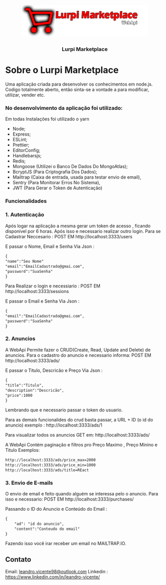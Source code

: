 <h1 align="center">
  <img  src="https://raw.githubusercontent.com/leandrovicente/LurpiMarketplace/master/src/app/img/logo.png" width="400px" />
</h1>

<h3 align="center">
Lurpi Marketplace</h3>



# Sobre o Lurpi Marketplace

Uma aplicação criada para desenvolver os conhecimentos em node.js.
Codigo totalmente aberto, então sinta-se a vontade a para modificar, utilizar, vender etc.


### **No desenvolvimento da aplicação foi utilizado:**
Em todas Instalações foi utilizado o yarn
-  Node; 
- Express;
- ESLint;
- Prettier;
- EditorConfig;
- Handlebarsjs;
-  Redis;
- Mongoose (Utilizei o Banco De Dados Do MongoAtlas);
- BcryptJS (Para Criptografia Dos Dados);
- Mailtrap (Caixa de entrada, usada para testar envio de email),
- Sentry (Para Monitorar Erros No Sistema),
- JWT (Para Gerar o Token de Autenticação)


### **Funcionalidades**

### **1. Autenticação**
Após logar na aplicação a mesma gerar um token de acesso , ficando disponivel por 6 horas.
Após isso e necessario realizar outro login.
Para se Cadastrar Neccesario :
POST EM http://localhost:3333/users

E passar o Nome, Email e Senha Via Json :

	{
	"name":"Seu Nome"
	"email":"EmailCadastrado@gmai.com",
	"password":"SuaSenha"
	}


Para Realizar o login e necessiario :
POST EM http://localhost:3333/sessions

E passar o Email e Senha Via Json :

	{
	"email":"EmailCadastrado@gmai.com",
	"password":"SuaSenha"
	}


### **2. Anuncios**

A WebApi Permite fazer o CRUD(Create, Read, Update and Delete) de anuncios.
Para o cadastro do anuncio e necessario informa: 
POST EM http://localhost:3333/ads/

E passar o Titulo, Descricão e Preço Via Json :

	{
	"title":"Titulo",
	"description":"Descricão",
	"price":1000
	}


Lembrando que e necessario passar o token do usuario.

Para as demais funcionalides do crud basta passar, a URL + ID (o id do anuncio)
exemplo : http://localhost:3333/ads/1

Para visualizar todos os anuncios GET em: http://localhost:3333/ads/ 


A WebApi Contém paginação e filtros pro Preço Maximo , Preço Minino e Titulo
Exemplos:

	http://localhost:3333/ads/price_max=2000
	http://localhost:3333/ads/price_min=1000
	http://localhost:3333/ads/title=REact


### **3. Envio de E-mails**
O envio de email e feito quando alguém se interessa pelo o anuncio.
Para isso e necessario:
POST EM http://localhost:3333/purchases/

Passando o ID do Anuncio e Conteúdo do Email :

	{
        "ad": "id do anuncio",
	    "content":"Conteudo do email"
	}

Fazendo isso você irar receber um email no MAILTRAP.IO.


## Contato
Email: leandro.vicente98@outlook.com
Linkedin : https://www.linkedin.com/in/leandro-vicente/


